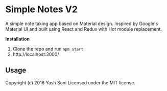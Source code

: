 # Simple Notes V2
A simple note taking app based on Material design.
Inspired by Google's Material UI and built using React and Redux with Hot module replacement. 

**Installation**

 1. Clone the repo and run `npm start`
 2. http://localhost:3000/ 

Usage
-----------
Copyright (c) 2016 Yash Soni Licensed under the MIT license.